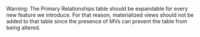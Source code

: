 Warning: The Primary Relationships table should be expandable for every new feature we introduce. 
For that reason, materialized views should not be added to that table since the presence of MVs
can prevent the table from being altered.

